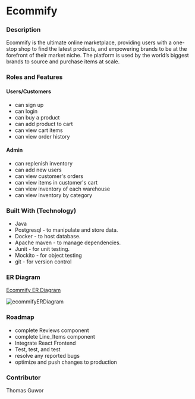 # Ecommify


### Description
Ecommify is the ultimate online marketplace, providing users with a one-stop shop to find the latest products, and empowering brands to be at the forefront of their market niche. The platform is used by the world’s biggest brands to source and purchase items at scale.

### Roles and Features

#### Users/Customers
- can sign up
- can login
- can buy a product
- can add product to cart
- can view cart items
- can view order history

#### Admin
- can replenish inventory
- can add new users
- can view customer's orders
- can view items in customer's cart
- can view inventory of each warehouse
- can view inventory by category

### Built With (Technology)

- Java 
- Postgresql - to manipulate and store data.
- Docker - to host database.
- Apache maven - to manage dependencies.
- Junit - for unit testing.
- Mockito - for object testing
- git - for version control
### ER Diagram
[Ecommify ER Diagram](https://i.imgur.com/OGfhEM9.jpg)

![ecommifyERDiagram](https://user-images.githubusercontent.com/29290107/186351247-d75d4039-711b-4d11-9ba8-7d0b30c9c691.png)

### Roadmap
- complete Reviews component
- complete Line_Items component
- Integrate React Frontend
- Test, test, and test
- resolve any reported bugs
- optimize and push changes to production

### Contributor
Thomas Guwor